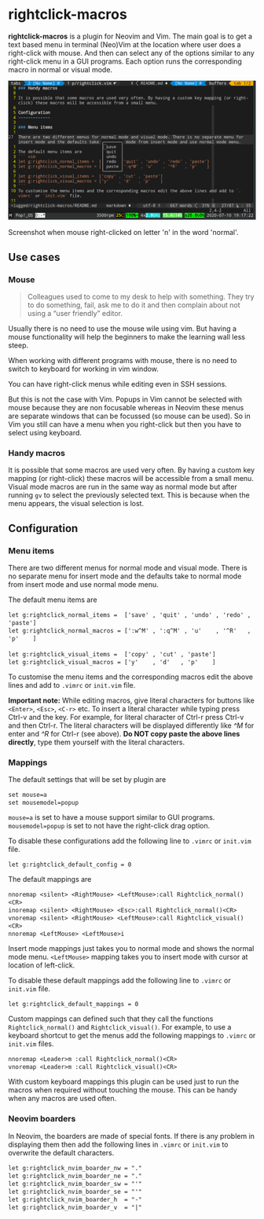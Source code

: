 rightclick-macros
=================

**rightclick-macros** is a plugin for Neovim and Vim. The main goal is to get a text based menu in terminal (Neo)Vim at the location where user does a right-click with mouse. And then can select any of the options similar to any right-click menu in a GUI programs. Each option runs the corresponding macro in normal or visual mode.

![](screenshot.png)

Screenshot when mouse right-clicked on letter 'n' in the word 'normal'.

Use cases
---------
### Mouse

>Colleagues used to come to my desk to help with something. They try to do something, fail, ask me to do it and then complain about not using a “user friendly” editor.

Usually there is no need to use the mouse wile using vim. But having a mouse functionality will help the beginners to make the learning wall less steep.

When working with different programs with mouse, there is no need to switch to keyboard for working in vim window.

You can have right-click menus while editing even in SSH sessions.

But this is not the case with Vim. Popups in Vim cannot be selected with mouse because they are non focusable whereas in Neovim these menus are separate windows that can be focussed (so mouse can be used). So in Vim you still can have a menu when you right-click but then you have to select using keyboard.

### Handy macros

It is possible that some macros are used very often. By having a custom key mapping (or right-click) these macros will be accessible from a small menu. Visual mode macros are run in the same way as normal mode but after running `gv` to select the previously selected text. This is because when the menu appears, the visual selection is lost.

Configuration
-------------

### Menu items

There are two different menus for normal mode and visual mode. There is no separate menu for insert mode and the defaults take to normal mode from insert mode and use normal mode menu.

The default menu items are
``` vim
let g:rightclick_normal_items =  ['save' , 'quit' , 'undo' , 'redo' , 'paste']
let g:rightclick_normal_macros = [':w^M' , ':q^M' , 'u'    , '^R'   , 'p'    ]

let g:rightclick_visual_items =  ['copy' , 'cut' , 'paste']
let g:rightclick_visual_macros = ['y'    , 'd'   , 'p'    ]
```
To customise the menu items and the corresponding macros edit the above lines and add to `.vimrc` or `init.vim` file.

**Important note:** While editing macros, give literal characters for buttons like `<Enter>`, `<Esc>`, `<C-r>` etc. To insert a literal character while typing press Ctrl-v and the key. For example, for literal character of Ctrl-r press Ctrl-v and then Ctrl-r. The literal characters will be displayed differently like *^M* for enter and *^R* for Ctrl-r (see above). **Do NOT copy paste the above lines directly**, type them yourself with the literal characters.


### Mappings

The default settings that will be set by plugin are
``` vim
set mouse=a
set mousemodel=popup
```
`mouse=a` is set to have a mouse support similar to GUI programs. `mousemodel=popup` is set to not have the right-click drag option.

To disable these configurations add the following line to `.vimrc` or `init.vim` file.
``` vim
let g:rightclick_default_config = 0
```


The default mappings are
``` vim
nnoremap <silent> <RightMouse> <LeftMouse>:call Rightclick_normal()<CR>
inoremap <silent> <RightMouse> <Esc>:call Rightclick_normal()<CR>
vnoremap <silent> <RightMouse> <LeftMouse>:call Rightclick_visual()<CR>
nnoremap <LeftMouse> <LeftMouse>i
```
Insert mode mappings just takes you to normal mode and shows the normal mode menu. `<LeftMouse>` mapping takes you to insert mode with cursor at location of left-click.

To disable these default mappings add the following line to `.vimrc` or `init.vim` file.
``` vim
let g:rightclick_default_mappings = 0
```
Custom mappings can defined such that they call the functions `Rightclick_normal()` and `Rightclick_visual()`. For example, to use a keyboard shortcut to get the menus add the following mappings to `.vimrc` or `init.vim` files.
``` vim
nnoremap <Leader>m :call Rightclick_normal()<CR>
vnoremap <Leader>m :call Rightclick_visual()<CR>
```
With custom keyboard mappings this plugin can be used just to run the macros when required without touching the mouse. This can be handy when any macros are used often.

### Neovim boarders

In Neovim, the boarders are made of special fonts. If there is any problem in displaying them then add the following lines in `.vimrc` or `init.vim` to overwrite the default characters.
``` vim
let g:rightclick_nvim_boarder_nw = "."
let g:rightclick_nvim_boarder_ne = "."
let g:rightclick_nvim_boarder_sw = "'"
let g:rightclick_nvim_boarder_se = "'"
let g:rightclick_nvim_boarder_h  = "-"
let g:rightclick_nvim_boarder_v  = "|"
```

